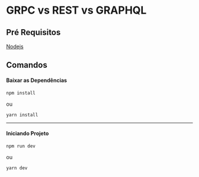 # GRPC vs REST vs GRAPHQL

## Pré Requisitos
[Nodejs](https://nodejs.org/en/download) 

## Comandos

#### Baixar as Dependências
````
npm install
````
ou
````
yarn install 
````
_________

#### Iniciando Projeto
````
npm run dev
````
ou
````
yarn dev 
````